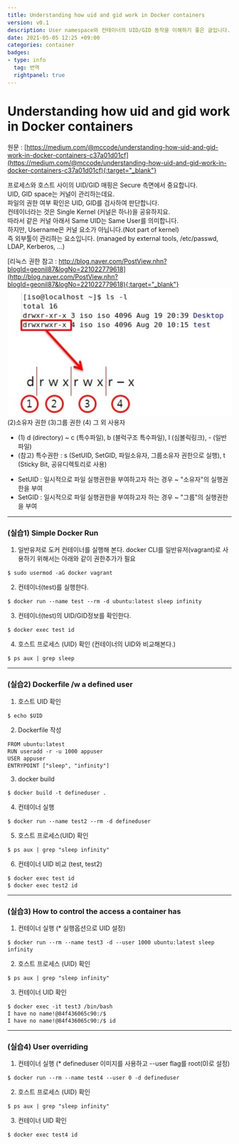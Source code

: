 ```yaml
---
title: Understanding how uid and gid work in Docker containers
version: v0.1
description: User namespace와 컨테이너의 UID/GID 동작을 이해하기 좋은 글입니다. 
date: 2021-05-05 12:25 +09:00
categories: container
badges:
- type: info
  tag: 번역
  rightpanel: true
---
```

# Understanding how uid and gid work in Docker containers
원문 : [https://medium.com/@mccode/understanding-how-uid-and-gid-work-in-docker-containers-c37a01d01cf](https://medium.com/@mccode/understanding-how-uid-and-gid-work-in-docker-containers-c37a01d01cf){:target="_blank"}

프로세스와 호스트 사이의 UID/GID 매핑은 Secure 측면에서 중요합니다.  
UID, GID space는 커널이 관리하는데요.   
파일의 권한 여부 확인은 UID, GID를 검사하여 판단합니다.    
컨테이너라는 것은 Single Kernel (커널은 하나)을 공유하지요.  
따라서 같은 커널 아래서 Same UID는 Same User를 의미합니다.  
하지만, Username은 커널 요소가 아닙니다.(Not part of kernel)   
즉 외부툴이 관리하는 요소입니다. (managed by external tools, /etc/passwd, LDAP, Kerberos, ...)    

[리눅스 권한 참고 : http://blog.naver.com/PostView.nhn?blogId=geonil87&logNo=221022779618](http://blog.naver.com/PostView.nhn?blogId=geonil87&logNo=221022779618){:target="_blank"}
![how-uid-gid-work-in-container-drwx.png](/assets/img/how-uid-gid-work-in-container-drwx.png)  
(2)소유자 권한 (3)그룹 권한 (4) 그 외 사용자
* (1) d (directory) ~ c (특수파일), b (블럭구조 특수파일), l (심볼릭링크), - (일반파일)
* (참고) 특수권한 : s (SetUID, SetGID, 파일소유자, 그룹소유자 권한으로 실행), t (Sticky Bit, 공유디렉토리로 사용)
- SetUID : 일시적으로 파일 실행권한을 부여하고자 하는 경우 ~ "소유자"의 실행권한을 부여
- SetGID : 일시적으로 파일 실행권한을 부여하고자 하는 경우 ~ "그룹"의 실행권한을 부여


---
### (실습1) Simple Docker Run
1. 일반유저로 도커 컨테이너를 실행해 본다. docker CLI를 일반유저(vagrant)로 사용하기 위해서는 아래와 같이 권한추가가 필요
```
$ sudo usermod -aG docker vagrant
```

2. 컨테이너(test)를 실행한다.
```
$ docker run --name test --rm -d ubuntu:latest sleep infinity
```

3. 컨테이너(test)의 UID/GID정보를 확인한다.
```
$ docker exec test id
```

4. 호스트 프로세스 (UID) 확인 (컨테이너의 UID와 비교해본다.)
```
$ ps aux | grep sleep
```


---
### (실습2) Dockerfile /w a defined user
1. 호스트 UID 확인
```
$ echo $UID
```

2. Dockerfile 작성
```
FROM ubuntu:latest
RUN useradd -r -u 1000 appuser
USER appuser
ENTRYPOINT ["sleep", "infinity"]
```

3. docker build
```
$ docker build -t defineduser .
```

4. 컨테이너 실행
```
$ docker run --name test2 --rm -d defineduser
```

5. 호스트 프로세스(UID) 확인
```
$ ps aux | grep "sleep infinity"
```

6. 컨테이너 UID 비교 (test, test2)
```
$ docker exec test id
$ docker exec test2 id
```


---
### (실습3) How to control the access a container has
1. 컨테이너 실행 (* 실행옵션으로 UID 설정)
```
$ docker run --rm --name test3 -d --user 1000 ubuntu:latest sleep infinity
```

2. 호스트 프로세스 (UID) 확인
```
$ ps aux | grep "sleep infinity"
```

3. 컨테이너 UID 확인
```
$ docker exec -it test3 /bin/bash
I have no name!@84f436065c90:/$
I have no name!@84f436065c90:/$ id
```


---
### (실습4) User overriding
1. 컨테이너 실행 (* defineduser 이미지를 사용하고 --user flag를 root(0)로 설정)
```
$ docker run --rm --name test4 --user 0 -d defineduser
```

2. 호스트 프로세스 (UID) 확인
```
$ ps aux | grep "sleep infinity"
```

3. 컨테이너 UID 확인
```
$ docker exec test4 id
```

